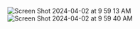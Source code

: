 ![Screen Shot 2024-04-02 at 9 59 13 AM](https://github.com/prime-mcgowan/repo-gallery/assets/113257735/fbd5958a-e2cc-4633-9f06-188af4533850)
![Screen Shot 2024-04-02 at 9 59 40 AM](https://github.com/prime-mcgowan/repo-gallery/assets/113257735/cd04bb6e-0bcd-488d-9486-9312129be5e5)
